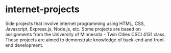 # internet-projects
Side projects that involve internet programming using HTML, CSS, Javascript, Express.js, Node.js, etc. Some projects are based on assignments from the University of Minnesota - Twin Cities CSCI 4131 class. These projects are aimed to demonstrate knowledge of back-end and front-end development.
